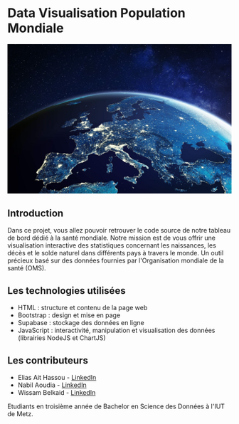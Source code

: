 # Data Visualisation Population Mondiale
<img src="src/view/assets/image/map.jpg" alt="map">

## Introduction

Dans ce projet, vous allez pouvoir retrouver le code source de notre tableau de bord dédié à la santé mondiale. Notre mission est de vous offrir une visualisation interactive des statistiques concernant les naissances, les décès et le solde naturel dans différents pays à travers le monde. Un outil précieux basé sur des données fournies par l'Organisation mondiale de la santé (OMS).

## Les technologies utilisées

- HTML : structure et contenu de la page web
- Bootstrap :  design et mise en page
- Supabase : stockage des données en ligne
- JavaScript : interactivité, manipulation et visualisation des données (librairies NodeJS et ChartJS)

## Les contributeurs

- Elias Ait Hassou - [LinkedIn](https://www.linkedin.com/in/elias-aithassou)
- Nabil Aoudia - [LinkedIn](https://www.linkedin.com/in/nabil-aoudia)
- Wissam Belkaid - [LinkedIn](https://www.linkedin.com/in/wissam-belkaid)

Etudiants en troisième année de Bachelor en Science des Données à l'IUT de Metz.
